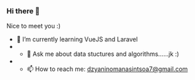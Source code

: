 ### Hi there 👋

<!--
**Dzyanino/Dzyanino** is a ✨ _special_ ✨ repository because its `README.md` (this file) appears on your GitHub profile.

Here are some ideas to get you started:

- 🔭 I’m currently working on ...
- 👯 I’m looking to collaborate on ...
- 🤔 I’m looking for help with ...
- 😄 Pronouns: ...
- ⚡ Fun fact: ...
-->
Nice to meet you :)
- 🌱 I’m currently learning VueJS and Laravel
- - 💬 Ask me about data stuctures and algorithms......jk :)
- - 📫 How to reach me: dzyaninomanasintsoa7@gmail.com
